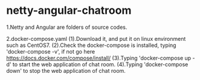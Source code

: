 # netty-angular-chatroom
1.Netty and Angular are folders of source codes.

2.docker-compose.yaml  	(1).Download it, and put it on linux environment such as CentOS7.       (2).Check the docker-compose is installed, typing 'docker-compose -v', if not go here https://docs.docker.com/compose/install/
	(3).Typing 'docker-compose up -d' to start the web application of chat room.
	(4).Typing 'docker-compose down' to stop the web application of chat room.
  
  
